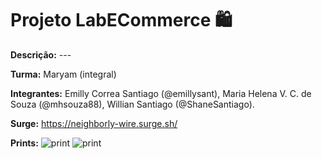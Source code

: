 # Projeto LabECommerce 🛍️

**Descrição:** ---

**Turma:** Maryam (integral)

**Integrantes:** Emilly Correa Santiago (@emillysant), Maria Helena V. C. de Souza (@mhsouza88), Willian Santiago (@ShaneSantiago).

**Surge:** https://neighborly-wire.surge.sh/

**Prints:**
![print](https://user-images.githubusercontent.com/88038506/133527122-ccac55d0-9269-4f32-8d2c-6b213ea792fb.png)
![print](https://user-images.githubusercontent.com/88038506/133700579-d80ef81c-6ed7-4152-801d-194dfe88cf7b.png)



